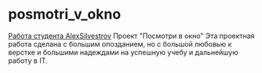 # posmotri_v_okno
[Работа студента AlexSilvestrov](git@github.com:AlexSilverSinger/posmotri_v_okno.git)
Проект "Посмотри в окно"
Эта проектная работа сделана с большим опозданием, но с большой любовью к верстке и большими надеждами на успешную учебу и дальнейшую работу в IT.
